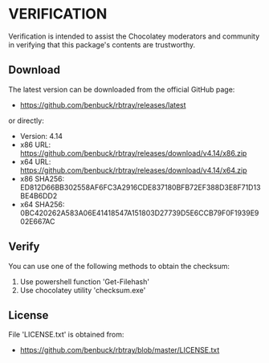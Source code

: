 # VERIFICATION
Verification is intended to assist the Chocolatey moderators and community in verifying that this package's contents are trustworthy.

## Download
The latest version can be downloaded from the official GitHub page:
- https://github.com/benbuck/rbtray/releases/latest

or directly:
- Version: 4.14
- x86 URL: https://github.com/benbuck/rbtray/releases/download/v4.14/x86.zip
- x64 URL: https://github.com/benbuck/rbtray/releases/download/v4.14/x64.zip
- x86 SHA256: ED812D66BB302558AF6FC3A2916CDE837180BFB72EF388D3E8F71D13BE4B6DD2
- x64 SHA256: 0BC420262A583A06E41418547A151803D27739D5E6CCB79F0F1939E902E667AC

## Verify
You can use one of the following methods to obtain the checksum:
1. Use powershell function 'Get-Filehash'
2. Use chocolatey utility 'checksum.exe'


## License
File 'LICENSE.txt' is obtained from:
- https://github.com/benbuck/rbtray/blob/master/LICENSE.txt
